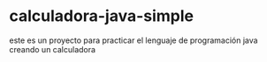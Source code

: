 # calculadora-java-simple
este es un proyecto para practicar el lenguaje de programación java creando un calculadora
